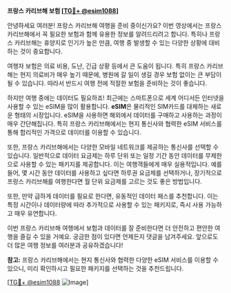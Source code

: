 **프랑스 카리브해 보험 [[TG💪+ @esim1088](https://t.me/s/esim1088)]**

안녕하세요 여러분! 프랑스 카리브해 여행을 준비 중이신가요? 이번 영상에서는 프랑스 카리브해에서 꼭 필요한 보험과 함께 유용한 정보를 알려드리려고 합니다. 특히나 프랑스 카리브해는 휴양지로 인기가 높은 만큼, 여행 중 발생할 수 있는 다양한 상황에 대비하는 것이 중요합니다.

여행자 보험은 의료 비용, 도난, 긴급 상황 등에서 큰 도움이 됩니다. 특히 프랑스 카리브해는 현지 의료비가 매우 높기 때문에, 병원에 갈 일이 생길 경우 보험 없이는 큰 부담이 될 수 있습니다. 따라서 반드시 여행 전에 적절한 보험을 준비하는 것이 좋습니다.

하지만 여행 중에는 데이터도 필요하죠! 최근에는 스마트폰으로 세계 어디서든 인터넷을 사용할 수 있는 eSIM을 많이 활용합니다. **eSIM**은 물리적인 SIM카드를 대체하는 새로운 형태의 시장입니다. eSIM을 사용하면 해외에서 데이터를 구매하고 사용하는 과정이 매우 간단해집니다. 특히 프랑스 카리브해에서는 현지 통신사와 협력한 eSIM 서비스를 통해 합리적인 가격으로 데이터를 이용할 수 있습니다.

또한, 프랑스 카리브해에서는 다양한 모바일 네트워크를 제공하는 통신사를 선택할 수 있습니다. 일반적으로 데이터 요금제는 하루 단위 또는 일정 기간 동안 데이터를 무제한으로 사용할 수 있는 패키지를 제공합니다. 이는 여행객들에게 매우 실용적입니다. 예를 들어, 몇 시간 동안 데이터를 사용하고 싶다면 하루권 요금제를 선택하거나, 장기적으로 프랑스 카리브해를 여행한다면 월 단위 요금제를 고르는 것도 좋은 방법입니다.

또한, 만약 급하게 데이터를 필요로 한다면, 유동적인 데이터 패스를 추천합니다. 이는 특정 시간이나 데이터량에 따라 추가적으로 사용할 수 있는 패키지로, 즉시 사용 가능하고 매우 유연합니다.

이번 프랑스 카리브해 여행에서 보험과 데이터를 잘 준비한다면 더 안전하고 편안한 여행을 즐길 수 있을 거예요. 궁금한 점이 있다면 언제든지 댓글을 남겨주세요. 앞으로도 더 많은 여행 정보를 여러분과 공유하겠습니다!

**참고:** 프랑스 카리브해에서는 현지 통신사와 협력한 다양한 eSIM 서비스를 이용할 수 있으니, 미리 확인하시고 필요한 패키지를 선택하는 것을 추천드립니다. 

[[TG💪+ @esim1088](https://t.me/s/esim1088) ![Image](https://i.postimg.cc/Y0z9fWf4/image.png)]